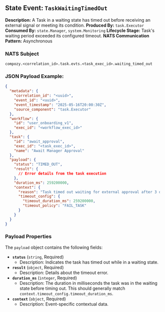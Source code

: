 ## State Event: `TaskWaitingTimedOut`

**Description:** A Task in a waiting state has timed out before receiving an external signal or meeting its condition.
**Produced By:** `task.Executor`
**Consumed By:** `state.Manager`, `system.Monitoring`
**Lifecycle Stage:** Task's waiting period exceeded its configured timeout.
**NATS Communication Pattern:** Asynchronous

### NATS Subject

`compozy.<correlation_id>.task.evts.<task_exec_id>.waiting_timed_out`

### JSON Payload Example:

```json
{
  "metadata": {
    "correlation_id": "<uuid>",
    "event_id": "<uuid>",
    "event_timestamp": "2025-05-16T20:00:30Z",
    "source_component": "task.Executor"
  },
  "workflow": {
    "id": "user_onboarding_v1",
    "exec_id": "<workflow_exec_id>"
  },
  "task": {
    "id": "await_approval",
    "exec_id": "<task_exec_id>",
    "name": "Await Manager Approval"
  },
  "payload": {
    "status": "TIMED_OUT",
    "result": {
      // Error details from the task execution
    },
    "duration_ms": 259200000, 
    "context": {
      "reason": "Task timed out waiting for external approval after 3 days.",
      "timeout_config": {
        "timeout_duration_ms": 259200000,
        "timeout_policy": "FAIL_TASK"
      }
    }
  }
}
```

### Payload Properties

The `payload` object contains the following fields:
-   **`status`** (`string`, Required)
    -   Description: Indicates the task has timed out while in a waiting state.
-   **`result`** (`object`, Required)
    -   Description: Details about the timeout error.
-   **`duration_ms`** (`integer`, Required)
    -   Description: The duration in milliseconds the task was in the waiting state before timing out. This should generally match `context.timeout_config.timeout_duration_ms`.
-   **`context`** (`object`, Required)
    -   Description: Event-specific contextual data.
